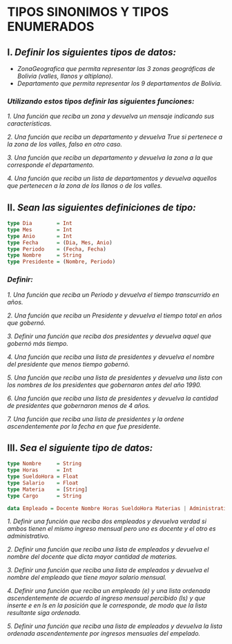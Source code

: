 # **TIPOS SINONIMOS Y TIPOS ENUMERADOS**

## **I.** ***Definir los siguientes tipos de datos:***

* *ZonaGeografica que permita representar las 3 zonas geográficas de Bolivia (valles, llanos y altiplano).*
* *Departamento que permita representar los 9 departamentos de Bolivia.*

### *Utilizando estos tipos definir las siguientes funciones:*

*1. Una función que reciba un zona y devuelva un mensaje indicando sus características.*

*2. Una función que reciba un departamento y devuelva True si pertenece a la zona de los valles, falso en otro caso.*

*3. Una función que reciba un departamento y devuelva la zona a la que corresponde el departamento.*

*4. Una función que reciba un lista de departamentos y devuelva aquellos que pertenecen a la zona de los llanos o de los valles.*

## **II.** ***Sean las siguientes definiciones de tipo:***

```hs
type Dia        = Int
type Mes        = Int
type Anio       = Int
type Fecha      = (Dia, Mes, Anio)
type Periodo    = (Fecha, Fecha)
type Nombre     = String
type Presidente = (Nombre, Periodo)
```

### *Definir:*

*1. Una función que reciba un Periodo y devuelva el tiempo transcurrido en años.*

*2. Una función que reciba un Presidente y devuelva el tiempo total en años que gobernó.*

*3. Definir una función que reciba dos presidentes y devuelva aquel que gobernó más tiempo.*

*4. Una función que reciba una lista de presidentes y devuelva el nombre del presidente que menos tiempo gobernó.*

*5. Una función que reciba una lista de presidentes y devuelva una lista con los nombres de los presidentes que gobernaron antes del año 1990.*

*6. Una función que reciba una lista de presidentes y devuelva la cantidad de presidentes que gobernaron menos de 4 años.*

*7. Una función que reciba una lista de presidentes y la ordene ascendentemente por la fecha en que fue presidente.*

## **III.** ***Sea el siguiente tipo de datos:***

```hs
type Nombre     = String
type Horas      = Int
type SueldoHora = Float
type Salario    = Float
type Materia    = [String]
type Cargo      = String

data Empleado = Docente Nombre Horas SueldoHora Materias | Administrativo Nombre Salario Cargo
```

*1. Definir una función que reciba dos empleados y devuelva verdad si ambos tienen el mismo ingreso mensual pero uno es docente y el otro es administrativo.*

*2. Definir una función que reciba una lista de empleados y devuelva el nombre del docente que dicta mayor cantidad de materias.*

*3. Definir una función que reciba una lista de empleados y devuelva el nombre del empleado que tiene mayor salario mensual.*

*4. Definir una función que reciba un empleado (e) y una lista ordenada ascendentemente de acuerdo al ingreso mensual percibido (ls) y que inserte e en ls en la posición que le corresponde, de modo que la lista resultante siga ordenada.*

*5. Definir una función que reciba una lista de empleados y devuelva la lista ordenada ascendentemente por ingresos mensuales del empelado.*
